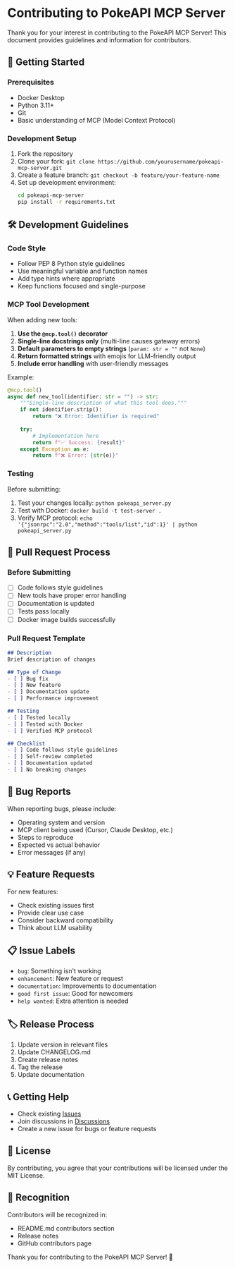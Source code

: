 # Contributing to PokeAPI MCP Server

Thank you for your interest in contributing to the PokeAPI MCP Server! This document provides guidelines and information for contributors.

## 🚀 Getting Started

### Prerequisites
- Docker Desktop
- Python 3.11+
- Git
- Basic understanding of MCP (Model Context Protocol)

### Development Setup
1. Fork the repository
2. Clone your fork: `git clone https://github.com/yourusername/pokeapi-mcp-server.git`
3. Create a feature branch: `git checkout -b feature/your-feature-name`
4. Set up development environment:
   ```bash
   cd pokeapi-mcp-server
   pip install -r requirements.txt
   ```

## 🛠️ Development Guidelines

### Code Style
- Follow PEP 8 Python style guidelines
- Use meaningful variable and function names
- Add type hints where appropriate
- Keep functions focused and single-purpose

### MCP Tool Development
When adding new tools:

1. **Use the `@mcp.tool()` decorator**
2. **Single-line docstrings only** (multi-line causes gateway errors)
3. **Default parameters to empty strings** (`param: str = ""` not `None`)
4. **Return formatted strings** with emojis for LLM-friendly output
5. **Include error handling** with user-friendly messages

Example:
```python
@mcp.tool()
async def new_tool(identifier: str = "") -> str:
    """Single-line description of what this tool does."""
    if not identifier.strip():
        return "❌ Error: Identifier is required"
    
    try:
        # Implementation here
        return f"✅ Success: {result}"
    except Exception as e:
        return f"❌ Error: {str(e)}"
```

### Testing
Before submitting:
1. Test your changes locally: `python pokeapi_server.py`
2. Test with Docker: `docker build -t test-server .`
3. Verify MCP protocol: `echo '{"jsonrpc":"2.0","method":"tools/list","id":1}' | python pokeapi_server.py`

## 📝 Pull Request Process

### Before Submitting
- [ ] Code follows style guidelines
- [ ] New tools have proper error handling
- [ ] Documentation is updated
- [ ] Tests pass locally
- [ ] Docker image builds successfully

### Pull Request Template
```markdown
## Description
Brief description of changes

## Type of Change
- [ ] Bug fix
- [ ] New feature
- [ ] Documentation update
- [ ] Performance improvement

## Testing
- [ ] Tested locally
- [ ] Tested with Docker
- [ ] Verified MCP protocol

## Checklist
- [ ] Code follows style guidelines
- [ ] Self-review completed
- [ ] Documentation updated
- [ ] No breaking changes
```

## 🐛 Bug Reports

When reporting bugs, please include:
- Operating system and version
- MCP client being used (Cursor, Claude Desktop, etc.)
- Steps to reproduce
- Expected vs actual behavior
- Error messages (if any)

## 💡 Feature Requests

For new features:
- Check existing issues first
- Provide clear use case
- Consider backward compatibility
- Think about LLM usability

## 📋 Issue Labels

- `bug`: Something isn't working
- `enhancement`: New feature or request
- `documentation`: Improvements to documentation
- `good first issue`: Good for newcomers
- `help wanted`: Extra attention is needed

## 🏷️ Release Process

1. Update version in relevant files
2. Update CHANGELOG.md
3. Create release notes
4. Tag the release
5. Update documentation

## 📞 Getting Help

- Check existing [Issues](https://github.com/yourusername/pokeapi-mcp-server/issues)
- Join discussions in [Discussions](https://github.com/yourusername/pokeapi-mcp-server/discussions)
- Create a new issue for bugs or feature requests

## 📄 License

By contributing, you agree that your contributions will be licensed under the MIT License.

## 🙏 Recognition

Contributors will be recognized in:
- README.md contributors section
- Release notes
- GitHub contributors page

Thank you for contributing to the PokeAPI MCP Server! 🎉
